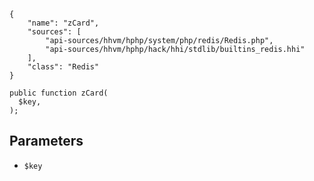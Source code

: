 ``` yamlmeta
{
    "name": "zCard",
    "sources": [
        "api-sources/hhvm/hphp/system/php/redis/Redis.php",
        "api-sources/hhvm/hphp/hack/hhi/stdlib/builtins_redis.hhi"
    ],
    "class": "Redis"
}
```




``` Hack
public function zCard(
  $key,
);
```




## Parameters




+ ` $key `
<!-- HHAPIDOC -->
